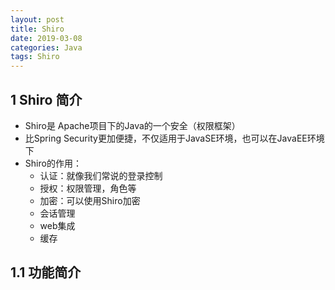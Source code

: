 ```yaml
---
layout: post
title: Shiro
date: 2019-03-08
categories: Java
tags: Shiro
---
```


## 1 Shiro 简介

- Shiro是 Apache项目下的Java的一个安全（权限框架）
- 比Spring Security更加便捷，不仅适用于JavaSE环境，也可以在JavaEE环境下
- Shiro的作用：
  - 认证：就像我们常说的登录控制
  - 授权：权限管理，角色等
  - 加密：可以使用Shiro加密
  - 会话管理
  - web集成
  - 缓存



## 1.1 功能简介





